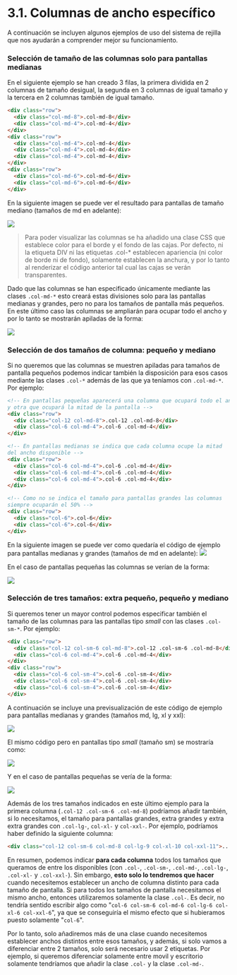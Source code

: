 # 3.1. Columnas de ancho específico

A continuación se incluyen algunos ejemplos de uso del sistema de rejilla que nos ayudarán a comprender mejor su funcionamiento.

### Selección de tamaño de las columnas solo para pantallas medianas

En el siguiente ejemplo se han creado 3 filas, la primera dividida en 2 columnas de tamaño desigual, la segunda en 3 columnas de igual tamaño y la tercera en 2 columnas también de igual tamaño.

```html
<div class="row">
  <div class="col-md-8">.col-md-8</div>
  <div class="col-md-4">.col-md-4</div>
</div>
<div class="row">
  <div class="col-md-4">.col-md-4</div>
  <div class="col-md-4">.col-md-4</div>
  <div class="col-md-4">.col-md-4</div>
</div>
<div class="row">
  <div class="col-md-6">.col-md-6</div>
  <div class="col-md-6">.col-md-6</div>
</div>
```

En la siguiente imagen se puede ver el resultado para pantallas de tamaño mediano (tamaños de md en adelante):

![](assets/ejemplo-col-ancho-especifico-1.png)

> Para poder visualizar las columnas se ha añadido una clase CSS que establece color para el borde y el fondo de las cajas. Por defecto, ni la etiqueta DIV ni las etiquetas .col-\* establecen apariencia (ni color de borde ni de fondo), solamente establecen la anchura, y por lo tanto al renderizar el código anterior tal cual las cajas se verán transparentes.

Dado que las columnas se han especificado únicamente mediante las clases `.col-md-*` esto creará estas divisiones solo para las pantallas medianas y grandes, pero no para los tamaños de pantalla más pequeños. En este último caso las columnas se ampliarán para ocupar todo el ancho y por lo tanto se mostrarán apiladas de la forma:

![](assets/ejemplo-col-ancho-especifico-2.png)

### Selección de dos tamaños de columna: pequeño y mediano

Si no queremos que las columnas se muestren apiladas para tamaños de pantalla pequeños podemos indicar también la disposición para esos casos mediante las clases `.col-*` además de las que ya teníamos con `.col-md-*`. Por ejemplo:

```html
<!-- En pantallas pequeñas aparecerá una columna que ocupará todo el ancho
y otra que ocupará la mitad de la pantalla -->
<div class="row">
  <div class="col-12 col-md-8">.col-12 .col-md-8</div>
  <div class="col-6 col-md-4">.col-6 .col-md-4</div>
</div>

<!-- En pantallas medianas se indica que cada columna ocupe la mitad
del ancho disponible -->
<div class="row">
  <div class="col-6 col-md-4">.col-6 .col-md-4</div>
  <div class="col-6 col-md-4">.col-6 .col-md-4</div>
  <div class="col-6 col-md-4">.col-6 .col-md-4</div>
</div>

<!-- Como no se indica el tamaño para pantallas grandes las columnas
siempre ocuparán el 50% -->
<div class="row">
  <div class="col-6">.col-6</div>
  <div class="col-6">.col-6</div>
</div>
```

En la siguiente imagen se puede ver como quedaría el código de ejemplo para pantallas medianas y grandes (tamaños de md en adelante):
![](assets/ejemplo-col-2.png)

En el caso de pantallas pequeñas las columnas se verían de la forma:

![](assets/ejemplo-col-3.png)

### Selección de tres tamaños: extra pequeño, pequeño y mediano

Si queremos tener un mayor control podemos especificar también el tamaño de las columnas para las pantallas tipo _small_ con las clases `.col-sm-*`. Por ejemplo:

```html
<div class="row">
  <div class="col-12 col-sm-6 col-md-8">.col-12 .col-sm-6 .col-md-8</div>
  <div class="col-6 col-md-4">.col-6 .col-md-4</div>
</div>
<div class="row">
  <div class="col-6 col-sm-4">.col-6 .col-sm-4</div>
  <div class="col-6 col-sm-4">.col-6 .col-sm-4</div>
  <div class="col-6 col-sm-4">.col-6 .col-sm-4</div>
</div>
```

A continuación se incluye una previsualización de este código de ejemplo para pantallas medianas y grandes (tamaños md, lg, xl y xxl):

![](assets/ejemplo-col-4.png)

El mismo código pero en pantallas tipo _small_ (tamaño sm) se mostraría como:

![](assets/ejemplo-col-6.png)

Y en el caso de pantallas pequeñas se vería de la forma:

![](assets/ejemplo-col-7.png)

Además de los tres tamaños indicados en este último ejemplo para la primera columna (`.col-12 .col-sm-6 .col-md-8`) podríamos añadir también, si lo necesitamos, el tamaño para pantallas grandes, extra grandes y extra extra grandes con `.col-lg-`, `col-xl-` y `col-xxl-`. Por ejemplo, podríamos haber definido la siguiente columna:

```html
<div class="col-12 col-sm-6 col-md-8 col-lg-9 col-xl-10 col-xxl-11">...</div>
```

En resumen, podemos indicar **para cada columna** todos los tamaños que queramos de entre los disponibles (con `.col-`, `.col-sm-`, `.col-md-`, `.col-lg-`, `.col-xl-` y `.col-xxl-`). Sin embargo, **esto solo lo tendremos que hacer** cuando necesitemos establecer un ancho de columna distinto para cada tamaño de pantalla. Si para todos los tamaños de pantalla necesitamos el mismo ancho, entonces utilizaremos solamente la clase `.col-`. Es decir, no tendría sentido escribir algo como "`col-6 col-sm-6 col-md-6 col-lg-6 col-xl-6 col-xxl-6`", ya que se conseguiría el mismo efecto que si hubieramos puesto solamente "`col-6`".

Por lo tanto, solo añadiremos más de una clase cuando necesitemos establecer anchos distintos entre esos tamaños, y además, si solo vamos a diferenciar entre 2 tamaños, solo será necesario usar 2 etiquetas. Por ejemplo, si queremos diferenciar solamente entre movil y escritorio solamente tendríamos que añadir la clase `.col-` y la clase `.col-md-`.
